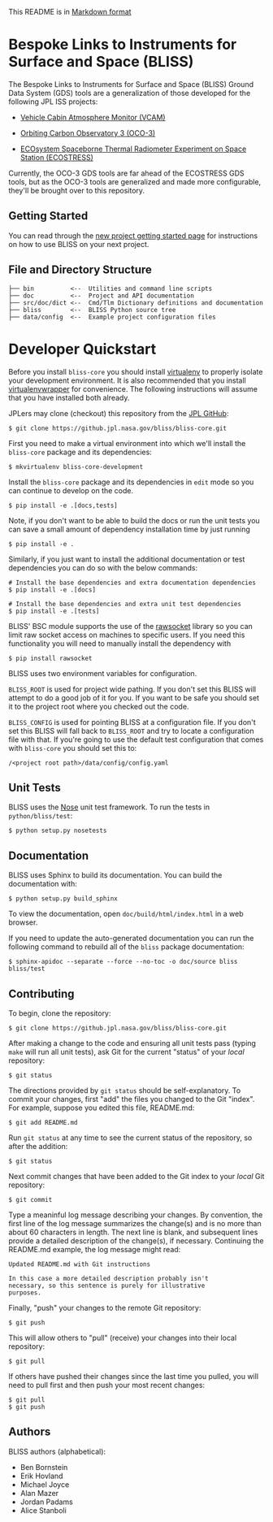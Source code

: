This README is in
[Markdown format](http://daringfireball.net/projects/markdown/)


Bespoke Links to Instruments for Surface and Space (BLISS)
==========================================================

The Bespoke Links to Instruments for Surface and Space (BLISS) Ground Data
System (GDS) tools are a generalization of those developed for the
following JPL ISS projects:

  * [Vehicle Cabin Atmosphere Monitor (VCAM)](http://www.nasa.gov/mission_pages/station/research/experiments/35.html)

  * [Orbiting Carbon Observatory 3 (OCO-3)](http://oco.jpl.nasa.gov)

  * [ECOsystem Spaceborne Thermal Radiometer Experiment on Space Station (ECOSTRESS)](http://ecostress.jpl.nasa.gov)

Currently, the OCO-3 GDS tools are far ahead of the ECOSTRESS GDS
tools, but as the OCO-3 tools are generalized and made more
configurable, they'll be brought over to this repository.


Getting Started
---------------

You can read through the [new project getting started page](https://github.jpl.nasa.gov/pages/bliss/bliss-core/project_setup.html) for
instructions on how to use BLISS on your next project.


File and Directory Structure
----------------------------

    ├── bin          <--  Utilities and command line scripts
    ├── doc          <--  Project and API documentation
    ├── src/doc/dict <--  Cmd/Tlm Dictionary definitions and documentation
    ├── bliss        <--  BLISS Python source tree
    ├── data/config  <--  Example project configuration files


Developer Quickstart
====================

Before you install `bliss-core` you should install
[virtualenv](https://virtualenv.pypa.io/en/latest/installation.html) to properly
isolate your development environment. It is also recommended that you install
[virtualenvwrapper](https://virtualenvwrapper.readthedocs.org/en/latest/install.html)
for convenience. The following instructions will assume that you have installed
both already.

JPLers may clone (checkout) this repository from the [JPL
GitHub](https://github.jpl.nasa.gov):

    $ git clone https://github.jpl.nasa.gov/bliss/bliss-core.git

First you need to make a virtual environment into which we'll install the
`bliss-core` package and its dependencies:

    $ mkvirtualenv bliss-core-development

Install the `bliss-core` package and its dependencies in `edit` mode so you can
continue to develop on the code.

    $ pip install -e .[docs,tests]

Note, if you don't want to be able to build the docs or run the unit tests you
can save a small amount of dependency installation time by just running

    $ pip install -e .

Similarly, if you just want to install the additional documentation or test
dependencies you can do so with the below commands:

    # Install the base dependencies and extra documentation dependencies
    $ pip install -e .[docs]

    # Install the base dependencies and extra unit test dependencies
    $ pip install -e .[tests]

BLISS' BSC module supports the use of the [rawsocket](https://github.com/mwalle/rawsocket) library so you can limit raw socket access on machines to specific users. If you need this functionality you will need to manually install the dependency with

    $ pip install rawsocket

BLISS uses two environment variables for configuration.

`BLISS_ROOT` is used for project wide pathing. If you don't set this
BLISS will attempt to do a good job of it for you. If you want to be
safe you should set it to the project root where you checked out the code.

`BLISS_CONFIG` is used for pointing BLISS at a configuration file. If you don't
set this BLISS will fall back to `BLISS_ROOT` and try to locate a configuration
file with that. If you're going to use the default test configuration that
comes with `bliss-core` you should set this to:

    /<project root path>/data/config/config.yaml


Unit Tests
----------

BLISS uses the [Nose](https://nose.readthedocs.org/en/latest/) unit
test framework.  To run the tests in `python/bliss/test`:

    $ python setup.py nosetests


Documentation
-------------

BLISS uses Sphinx to build its documentation. You can build the documentation
with:

    $ python setup.py build_sphinx

To view the documentation, open `doc/build/html/index.html` in a web browser.

If you need to update the auto-generated documentation you can run the
following command to rebuild all of the `bliss` package documentation:

    $ sphinx-apidoc --separate --force --no-toc -o doc/source bliss bliss/test


Contributing
------------

To begin, clone the repository:

    $ git clone https://github.jpl.nasa.gov/bliss/bliss-core.git

After making a change to the code and ensuring all unit tests pass
(typing `make` will run all unit tests), ask Git for the current
"status" of your *local* repository:

    $ git status

The directions provided by `git status` should be self-explanatory.
To commit your changes, first "add" the files you changed to the Git
"index".  For example, suppose you edited this file, README.md:

    $ git add README.md

Run `git status` at any time to see the current status of the
repository, so after the addition:

    $ git status

Next commit changes that have been added to the Git index to your
*local* Git repository:

    $ git commit

Type a meaninful log message describing your changes.  By convention,
the first line of the log message summarizes the change(s) and is no
more than about 60 characters in length.  The next line is blank, and
subsequent lines provide a detailed description of the change(s), if
necessary.  Continuing the README.md example, the log message might
read:

    Updated README.md with Git instructions

    In this case a more detailed description probably isn't
    necessary, so this sentence is purely for illustrative
    purposes.

Finally, "push" your changes to the remote Git repository:

    $ git push

This will allow others to "pull" (receive) your changes into their
local repository:

    $ git pull

If others have pushed their changes since the last time you pulled,
you will need to pull first and then push your most recent changes:

    $ git pull
    $ git push


Authors
-------

BLISS authors (alphabetical):

  * Ben Bornstein
  * Erik Hovland
  * Michael Joyce
  * Alan Mazer
  * Jordan Padams
  * Alice Stanboli
